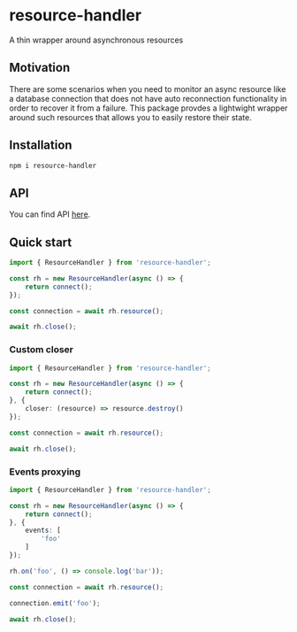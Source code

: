 # resource-handler
A thin wrapper around asynchronous resources

## Motivation
There are some scenarios when you need to monitor an async resource like a database connection that does not have auto reconnection functionality in order to recover it from a failure. This package provdes a lightwight wrapper around such resources that allows you to easily restore their state.

## Installation

```bash
npm i resource-handler
```

## API
You can find API [here](https://ziflex.github.io/resource-handler).

## Quick start

```typescript
import { ResourceHandler } from 'resource-handler';

const rh = new ResourceHandler(async () => {
    return connect();
});

const connection = await rh.resource();

await rh.close();
```

### Custom closer

```typescript
import { ResourceHandler } from 'resource-handler';

const rh = new ResourceHandler(async () => {
    return connect();
}, {
    closer: (resource) => resource.destroy()
});

const connection = await rh.resource();

await rh.close();
```

### Events proxying

```typescript
import { ResourceHandler } from 'resource-handler';

const rh = new ResourceHandler(async () => {
    return connect();
}, {
    events: [
        'foo'
    ]
});

rh.on('foo', () => console.log('bar'));

const connection = await rh.resource();

connection.emit('foo');

await rh.close();
```